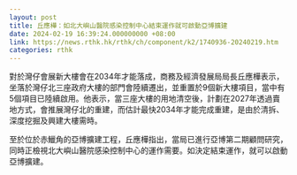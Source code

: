 ```yaml
---
layout: post
title: 丘應樺：如北大嶼山醫院感染控制中心結束運作就可啟動亞博擴建
date: 2024-02-19 16:39:24.000000000 +08:00
link: https://news.rthk.hk/rthk/ch/component/k2/1740936-20240219.htm
categories: rthk
---
```


對於灣仔會展新大樓會在2034年才能落成，商務及經濟發展局局長丘應樺表示，坐落於灣仔北三座政府大樓的部門會陸續遷出，並重置於9個新大樓項目，當中有5個項目已陸續啟用。他表示，當三座大樓的用地清空後，計劃在2027年透過賣地方式，會推展灣仔北的重建，而估計最快2034年才能完成重建，是由於清拆、深度挖掘及興建大樓需時。

至於位於赤鱲角的亞博擴建工程，丘應樺指出，當局已進行亞博第二期顧問研究，同時正檢視北大嶼山醫院感染控制中心的運作需要。如決定結束運作，就可以啟動亞博擴建。
